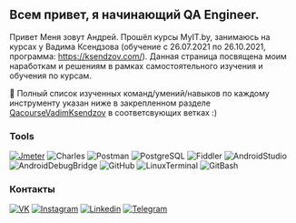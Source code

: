 ﻿## Всем привет, я начинающий QA Engineer.
Привет 
Меня зовут Андрей. Прошёл курсы MyIT.by, занимаюсь на курсах у Вадима Ксендзова (обучение с 26.07.2021 по 26.10.2021, программа: https://ksendzov.com/). Данная страница посвящена моим наработкам и решениям в рамках самостоятельного изучения и обучения по курсам.



📌 Полный список изученных команд/умений/навыков по каждому инструменту указан ниже в закрепленном разделе [QacourseVadimKsendzov](https://github.com/Rbkmen/QAcourseVadimKsendzov) в соответсвующих ветках :) 




### Tools
[![Jmeter](https://img.shields.io/badge/Jmeter-090909?style=for-the-badge&logo=jmeter)](#)
![Charles](https://img.shields.io/badge/Charles-090909?style=for-the-badge&logo=Charles)
![Postman](https://img.shields.io/badge/Postman-090909?style=for-the-badge&logo=Postman)
![PostgreSQL](https://img.shields.io/badge/PostgreSQL-090909?style=for-the-badge&logo=PostgreSQL)
![Fiddler](https://img.shields.io/badge/Fiddler-090909?style=for-the-badge&logo=Fiddler)
![AndroidStudio](https://img.shields.io/badge/AndroidStudio-090909?style=for-the-badge&logo=AndroidStudio)
![AndroidDebugBridge](https://img.shields.io/badge/AndroidDebugBridge-090909?style=for-the-badge&logo=AndroidDebugBridge)
![GitHub](https://img.shields.io/badge/GitHub-090909?style=for-the-badge&logo=GitHub)
![LinuxTerminal](https://img.shields.io/badge/LinuxTerminal-090909?style=for-the-badge&logo=Ubuntu)
![GitBash](https://img.shields.io/badge/GitBash-090909?style=for-the-badge&logo=Git)


### Контакты
[![VK](https://img.shields.io/badge/Vkontakte-090909?style=for-the-badge&logo=Vk)](https://vk.com/andrejvearshko)
[![Instagram](https://img.shields.io/badge/Instagram-090909?style=for-the-badge&logo=Instagram)](https://www.instagram.com/andrei_vearshko/)
[![Linkedin](https://img.shields.io/badge/Linkedin-090909?style=for-the-badge&logo=Linkedin)](https://www.linkedin.com/in/rbkmen/)
[![Telegram](https://img.shields.io/badge/Telegram-090909?style=for-the-badge&logo=Telegram)](https://t.me/AndreiViarshko)
